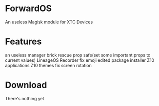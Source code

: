# ForwardOS
An useless Magisk module for XTC Devices
# Features
an useless manager
brick rescue
prop safe(set some important props to current values)
LineageOS Recorder
fix emoji
edited package installer
Z10 applications
Z10 themes
fix screen rotation
# Download
There's nothing yet
